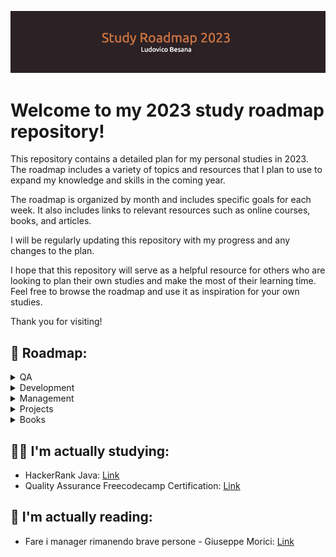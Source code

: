![github-header-image](github-header-image.png)

# Welcome to my 2023 study roadmap repository!

This repository contains a detailed plan for my personal studies in 2023. The roadmap includes a variety of topics and resources that I plan to use to expand my knowledge and skills in the coming year.

The roadmap is organized by month and includes specific goals for each week. It also includes links to relevant resources such as online courses, books, and articles.

I will be regularly updating this repository with my progress and any changes to the plan.

I hope that this repository will serve as a helpful resource for others who are looking to plan their own studies and make the most of their learning time. Feel free to browse the roadmap and use it as inspiration for your own studies.

Thank you for visiting!

## 📍 Roadmap:

<details>
  <summary>QA</summary>
  
1. Quality Assurance Freecodecamp Certification: [Link](https://www.freecodecamp.org/learn/quality-assurance/)
  
</details>

<details>
  <summary>Development</summary>
  
1. HackerRank Java: [Link](https://www.hackerrank.com/domains/java)

</details>

<details>
  <summary>Management</summary>
  Coming Soon.
</details>

<details>
  <summary>Projects</summary>
  Coming Soon.
</details>

<details>
  <summary>Books</summary>
   
1. Fare i manager rimanendo brave persone - Giuseppe Morici: [Link](https://www.amazon.it/)

</details>

## 👨‍🎓 I'm actually studying:

- HackerRank Java: [Link](https://www.hackerrank.com/domains/java)
- Quality Assurance Freecodecamp Certification: [Link](https://www.freecodecamp.org/learn/quality-assurance/)


## 📖 I'm actually reading:

- Fare i manager rimanendo brave persone - Giuseppe Morici: [Link](https://www.amazon.it/)
